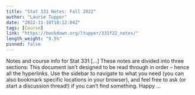 ```yaml
---
title: "Stat 331 Notes: Fall 2022"
author: "Laurie Tupper"
date: "2022-11-18T18:12:04Z"
tags: [Course]
link: "https://bookdown.org/ltupper/331f22_notes/"
length_weight: "9.5%"
pinned: false
---
```


Notes and course info for Stat 331 [...] These notes are divided into three sections: This document isn’t designed to be read through in order – hence all the hyperlinks. Use the sidebar to navigate to what you need (you can also bookmark specific locations in your browser), and feel free to ask (or start a discussion thread!) if you can’t find something. Happy ...
